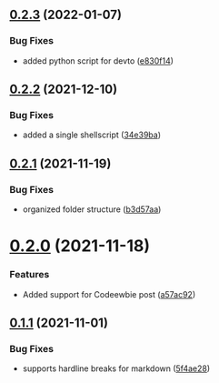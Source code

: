 ## [0.2.3](https://github.com/Mr-Destructive/crossposter/compare/v0.2.2...v0.2.3) (2022-01-07)


### Bug Fixes

* added python script for devto ([e830f14](https://github.com/Mr-Destructive/crossposter/commit/e830f148f00f2b2cb54dd00530616400471c048f))



## [0.2.2](https://github.com/Mr-Destructive/crossposter/compare/v0.2.1...v0.2.2) (2021-12-10)


### Bug Fixes

* added a single shellscript  ([34e39ba](https://github.com/Mr-Destructive/crossposter/commit/34e39baea465c306cc6e5d7dd153e3c467472719))



## [0.2.1](https://github.com/Mr-Destructive/crossposter/compare/v0.2.0...v0.2.1) (2021-11-19)


### Bug Fixes

* organized folder structure ([b3d57aa](https://github.com/Mr-Destructive/crossposter/commit/b3d57aa836fced55b588376eb7e0c8508b447abb))



# [0.2.0](https://github.com/Mr-Destructive/crossposter/compare/v0.1.1...v0.2.0) (2021-11-18)


### Features

* Added support for Codeewbie post ([a57ac92](https://github.com/Mr-Destructive/crossposter/commit/a57ac9244ab79d06bd9cdb300238b5a7aa82a3fc))



## [0.1.1](https://github.com/Mr-Destructive/crossposter/compare/v0.1.0...v0.1.1) (2021-11-01)


### Bug Fixes

* supports hardline breaks for markdown ([5f4ae28](https://github.com/Mr-Destructive/crossposter/commit/5f4ae28d4fbe77b33d6376b86b79f56576ed9c76))



